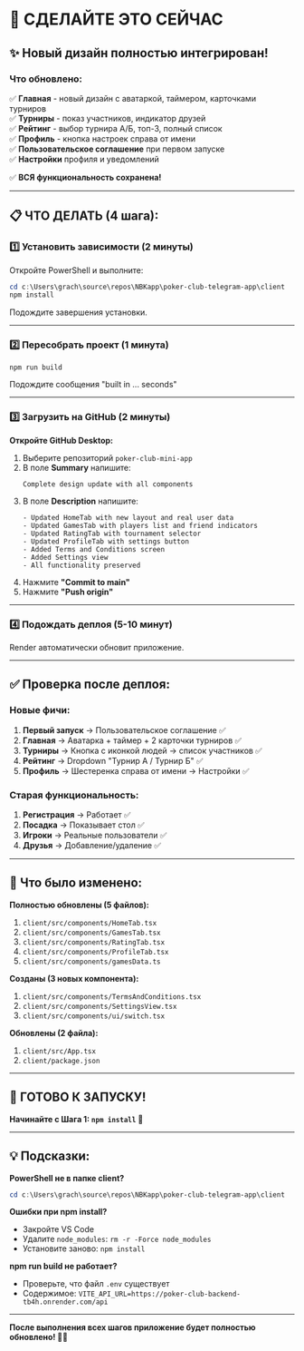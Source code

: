 # 🚀 СДЕЛАЙТЕ ЭТО СЕЙЧАС

## ✨ Новый дизайн полностью интегрирован!

### Что обновлено:
✅ **Главная** - новый дизайн с аватаркой, таймером, карточками турниров  
✅ **Турниры** - показ участников, индикатор друзей  
✅ **Рейтинг** - выбор турнира А/Б, топ-3, полный список  
✅ **Профиль** - кнопка настроек справа от имени  
✅ **Пользовательское соглашение** при первом запуске  
✅ **Настройки** профиля и уведомлений  

✅ **ВСЯ функциональность сохранена!**

---

## 📋 ЧТО ДЕЛАТЬ (4 шага):

### 1️⃣ Установить зависимости (2 минуты)
Откройте PowerShell и выполните:
```powershell
cd c:\Users\grach\source\repos\NBKapp\poker-club-telegram-app\client
npm install
```
Подождите завершения установки.

---

### 2️⃣ Пересобрать проект (1 минута)
```powershell
npm run build
```
Подождите сообщения "built in ... seconds"

---

### 3️⃣ Загрузить на GitHub (2 минуты)
**Откройте GitHub Desktop:**
1. Выберите репозиторий `poker-club-mini-app`
2. В поле **Summary** напишите:
   ```
   Complete design update with all components
   ```
3. В поле **Description** напишите:
   ```
   - Updated HomeTab with new layout and real user data
   - Updated GamesTab with players list and friend indicators  
   - Updated RatingTab with tournament selector
   - Updated ProfileTab with settings button
   - Added Terms and Conditions screen
   - Added Settings view
   - All functionality preserved
   ```
4. Нажмите **"Commit to main"**
5. Нажмите **"Push origin"**

---

### 4️⃣ Подождать деплоя (5-10 минут)
Render автоматически обновит приложение.

---

## ✅ Проверка после деплоя:

### Новые фичи:
1. **Первый запуск** → Пользовательское соглашение ✅
2. **Главная** → Аватарка + таймер + 2 карточки турниров ✅
3. **Турниры** → Кнопка с иконкой людей → список участников ✅
4. **Рейтинг** → Dropdown "Турнир А / Турнир Б" ✅
5. **Профиль** → Шестеренка справа от имени → Настройки ✅

### Старая функциональность:
1. **Регистрация** → Работает ✅
2. **Посадка** → Показывает стол ✅
3. **Игроки** → Реальные пользователи ✅
4. **Друзья** → Добавление/удаление ✅

---

## 📁 Что было изменено:

**Полностью обновлены (5 файлов):**
1. `client/src/components/HomeTab.tsx`
2. `client/src/components/GamesTab.tsx`
3. `client/src/components/RatingTab.tsx`
4. `client/src/components/ProfileTab.tsx`
5. `client/src/components/gamesData.ts`

**Созданы (3 новых компонента):**
1. `client/src/components/TermsAndConditions.tsx`
2. `client/src/components/SettingsView.tsx`
3. `client/src/components/ui/switch.tsx`

**Обновлены (2 файла):**
1. `client/src/App.tsx`
2. `client/package.json`

---

## 🎉 ГОТОВО К ЗАПУСКУ!

**Начинайте с Шага 1: `npm install` 🚀**

---

## 💡 Подсказки:

**PowerShell не в папке client?**
```powershell
cd c:\Users\grach\source\repos\NBKapp\poker-club-telegram-app\client
```

**Ошибки при npm install?**
- Закройте VS Code
- Удалите `node_modules`: `rm -r -Force node_modules`
- Установите заново: `npm install`

**npm run build не работает?**
- Проверьте, что файл `.env` существует
- Содержимое: `VITE_API_URL=https://poker-club-backend-tb4h.onrender.com/api`

---

**После выполнения всех шагов приложение будет полностью обновлено! 🎨✨**

